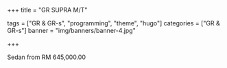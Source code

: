 +++
title = "GR SUPRA M/T"

tags = ["GR & GR-s", "programming", "theme", "hugo"]
categories = ["GR & GR-s"]
banner = "img/banners/banner-4.jpg"

+++

Sedan from RM 645,000.00
